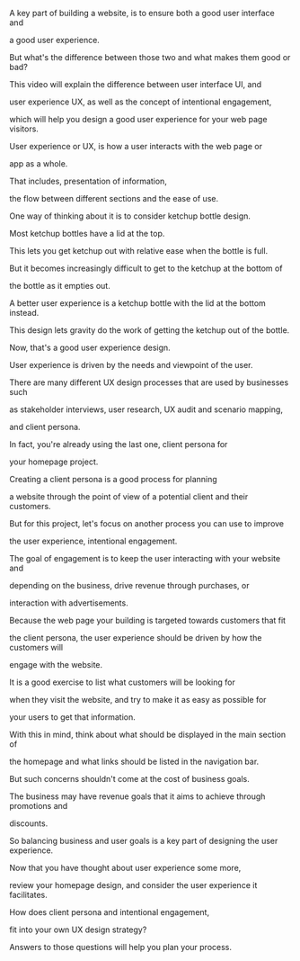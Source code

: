 A key part of building a website, is to ensure both a good user interface and 

a good user experience. 

But what's the difference between those two and what makes them good or bad? 

This video will explain the difference between user interface UI, and 

user experience UX, as well as the concept of intentional engagement, 

which will help you design a good user experience for your web page visitors. 

User experience or UX, is how a user interacts with the web page or 

app as a whole. 

That includes, presentation of information, 

the flow between different sections and the ease of use. 

One way of thinking about it is to consider ketchup bottle design. 

Most ketchup bottles have a lid at the top. 

This lets you get ketchup out with relative ease when the bottle is full. 

But it becomes increasingly difficult to get to the ketchup at the bottom of 

the bottle as it empties out. 

A better user experience is a ketchup bottle with the lid at the bottom instead. 

This design lets gravity do the work of getting the ketchup out of the bottle. 

Now, that's a good user experience design. 

User experience is driven by the needs and viewpoint of the user. 

There are many different UX design processes that are used by businesses such 

as stakeholder interviews, user research, UX audit and scenario mapping, 

and client persona. 

In fact, you're already using the last one, client persona for 

your homepage project. 

Creating a client persona is a good process for planning 

a website through the point of view of a potential client and their customers. 

But for this project, let's focus on another process you can use to improve 

the user experience, intentional engagement. 

The goal of engagement is to keep the user interacting with your website and 

depending on the business, drive revenue through purchases, or 

interaction with advertisements. 

Because the web page your building is targeted towards customers that fit 

the client persona, the user experience should be driven by how the customers will 

engage with the website. 

It is a good exercise to list what customers will be looking for 

when they visit the website, and try to make it as easy as possible for 

your users to get that information. 

With this in mind, think about what should be displayed in the main section of 

the homepage and what links should be listed in the navigation bar. 

But such concerns shouldn't come at the cost of business goals. 

The business may have revenue goals that it aims to achieve through promotions and 

discounts. 

So balancing business and user goals is a key part of designing the user experience. 

Now that you have thought about user experience some more, 

review your homepage design, and consider the user experience it facilitates. 

How does client persona and intentional engagement, 

fit into your own UX design strategy? 

Answers to those questions will help you plan your process.